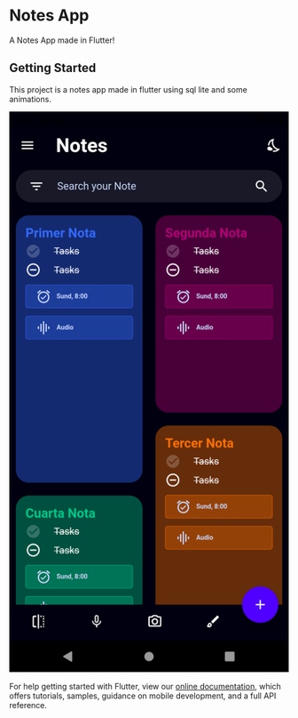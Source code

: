 # Notes App

A Notes App made in Flutter!

## Getting Started

This project is a notes app made in flutter using sql lite and some animations.

![Home](https://github.com/davidhrgl/Notes_App/blob/master/screenshot/img1.png?raw=true)

For help getting started with Flutter, view our
[online documentation](https://flutter.dev/docs), which offers tutorials,
samples, guidance on mobile development, and a full API reference.
